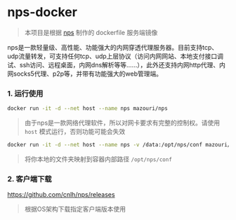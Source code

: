# nps-docker
> 本项目是根据 [nps](https://github.com/cnlh/nps) 制作的 dockerfile 服务端镜像

nps是一款轻量级、高性能、功能强大的内网穿透代理服务器。目前支持tcp、udp流量转发，可支持任何tcp、udp上层协议（访问内网网站、本地支付接口调试、ssh访问、远程桌面，内网dns解析等等……），此外还支持内网http代理、内网socks5代理、p2p等，并带有功能强大的web管理端。

### 1. 运行使用
``` bash
docker run -it -d --net host --name nps mazouri/nps
```
> 由于nps是一款网络代理软件，所以对网卡要求有完整的控制权。请使用 `host` 模式运行，否则功能可能会失效

``` bash
docker run -it -d --net host --name nps -v /data:/opt/nps/conf mazouri/nps
```
> 将你本地的文件夹映射到容器内部路径 `/opt/nps/conf`

### 2. 客户端下载
https://github.com/cnlh/nps/releases
> 根据OS架构下载指定客户端版本使用